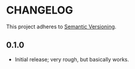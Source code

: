# CHANGELOG

This project adheres to [Semantic Versioning](https://semver.org/).

## 0.1.0
* Initial release; very rough, but basically works.
